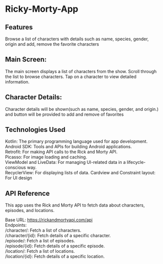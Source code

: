 # Ricky-Morty-App

## Features
Browse a list of characters with details such as name, species, gender, origin and add, remove the favorite characters

## Main Screen:

The main screen displays a list of characters from the show.
Scroll through the list to browse characters.
Tap on a character to view detailed information.

## Character Details:
Character details will be shown(such as name, species, gender, and origin.) and button will be provided to add and remove of favorites


## Technologies Used
Kotlin: The primary programming language used for app development.   
Android SDK: Tools and APIs for building Android applications.  
Retrofit: For making API calls to the Rick and Morty API.  
Picasso: For image loading and caching.  
ViewModel and LiveData: For managing UI-related data in a lifecycle-conscious way.  
RecyclerView: For displaying lists of data. 
Cardview and Constraint layout: For UI design

## API Reference
This app uses the Rick and Morty API to fetch data about characters, episodes, and locations.  

Base URL: https://rickandmortyapi.com/api  
Endpoints:  
/character/: Fetch a list of characters.  
/character/{id}: Fetch details of a specific character.  
/episode/: Fetch a list of episodes.  
/episode/{id}: Fetch details of a specific episode.  
/location/: Fetch a list of locations.  
/location/{id}: Fetch details of a specific location.  
